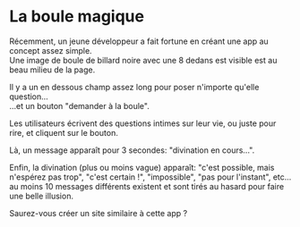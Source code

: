 # La boule magique

Récemment, un jeune développeur a fait fortune en créant une app au concept assez simple.  
Une image de boule de billard noire avec une 8 dedans est visible est au beau milieu de la page.  

Il y a un en dessous champ assez long pour poser n'importe qu'elle question...  
...et un bouton "demander à la boule".

Les utilisateurs écrivent des questions intimes sur leur vie, ou juste pour rire, et cliquent sur le bouton.  

Là, un message apparaît pour 3 secondes: "divination en cours...".  

Enfin, la divination (plus ou moins vague) apparaît: "c'est possible, mais n'espérez pas trop", "c'est certain !", "impossible", "pas pour l'instant", etc... au moins 10 messages différents existent et sont tirés au hasard pour faire une belle illusion.  

Saurez-vous créer un site similaire à cette app ?  
